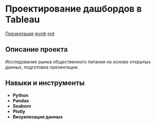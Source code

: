 # Проектирование дашбордов в Tableau

[Презентация](https://github.com/ArtBoS/portfolio/blob/main/Project3/%D0%A0%D0%B5%D1%81%D1%82%D0%BE%D1%80%D0%B0%D0%BD%D1%8B(%D0%9C%D0%BE%D1%81%D0%BA%D0%B2%D0%B0).pdf) [ipynb]() [md]()

## Описание проекта

Исследование рынка общественного питания на основе открытых данных, подготовка презентации.

## Навыки и инструменты

- **Python**
- **Pandas**
- **Seaborn**
- **Plotly**
- **Визуализация данных**
